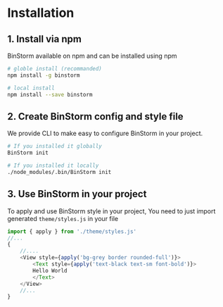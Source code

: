 # Installation

## 1. Install via npm
BinStorm available on npm and can be installed using npm

```bash
# globle install (recommanded)
npm install -g binstorm

# local install
npm install --save binstorm
```

## 2. Create BinStorm config and style file

We provide CLI to make easy to configure BinStorm in your project.

```bash
# If you installed it globally
BinStorm init

# If you installed it locally
./node_modules/.bin/BinStorm init
```


## 3. Use BinStorm in your project

To apply and use BinStorm style in your project, You need to just import generated `theme/styles.js` in your file

```js
import { apply } from './theme/styles.js'
//...
{
    //....
    <View style={apply('bg-grey border rounded-full')}>
        <Text style={apply('text-black text-sm font-bold')}>
        Hello World
        </Text>
    </View>
    //...
}
```
